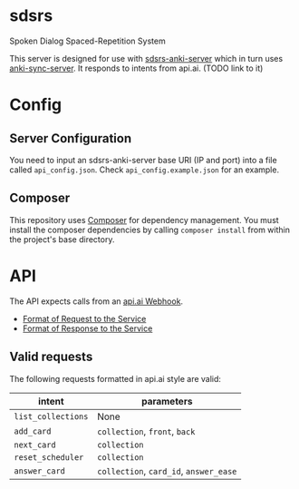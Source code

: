 # sdsrs
Spoken Dialog Spaced-Repetition System

This server is designed for use with [sdsrs-anki-server](https://github.com/austin226/sdsrs-anki-server) which in turn uses [anki-sync-server](https://github.com/dsnopek/anki-sync-server). It responds to intents from api.ai. (TODO link to it)

# Config
## Server Configuration
You need to input an sdsrs-anki-server base URI (IP and port) into a file called `api_config.json`. Check `api_config.example.json` for an example.

## Composer
This repository uses [Composer](https://getcomposer.org/) for dependency management. You must install the composer dependencies by calling `composer install` from within the project's base directory.

# API
The API expects calls from an <a href="https://docs.api.ai/docs/webhook">api.ai Webhook</a>.
* <a href="https://docs.api.ai/docs/webhook#section-format-of-request-to-the-service">Format of Request to the Service</a>
* <a href="https://docs.api.ai/docs/webhook#section-format-of-response-from-the-service">Format of Response to the Service</a>

## Valid requests
The following requests formatted in api.ai style are valid:

| intent                | parameters                                |
|-----------------------|-------------------------------------------|
| `list_collections`    | None                                      |
| `add_card`            | `collection`, `front`, `back`             |
| `next_card`           | `collection`                              |
| `reset_scheduler`     | `collection`                              |
| `answer_card`         | `collection`, `card_id`, `answer_ease`    |
